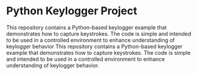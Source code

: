 # Python Keylogger Project

This repository contains a Python-based keylogger example that demonstrates how to capture keystrokes. The code is simple and intended to be used in a controlled environment to enhance understanding of keylogger behavior
This repository contains a Python-based keylogger example that demonstrates how to capture keystrokes. The code is simple and intended to be used in a controlled environment to enhance understanding of keylogger behavior.
